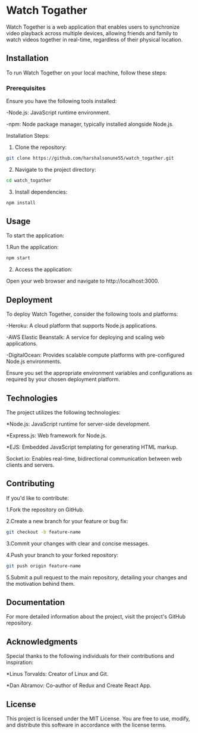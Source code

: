 # Watch Togather

Watch Together is a web application that enables users to synchronize video playback across multiple devices, allowing friends and family to watch videos together in real-time, regardless of their physical location.

## Installation

To run Watch Together on your local machine, follow these steps:

### Prerequisites
Ensure you have the following tools installed:

-Node.js: JavaScript runtime environment.

-npm: Node package manager, typically installed alongside Node.js.


Installation Steps:

1. Clone the repository:


```bash
git clone https://github.com/harshalsonune55/watch_togather.git
```
2. Navigate to the project directory:
```bash
cd watch_togather
```
3. Install dependencies:
```bash
npm install
```


## Usage
To start the application:

1.Run the application:

```bash
npm start
```
2. Access the application:

Open your web browser and 
navigate to http://localhost:3000.

## Deployment

To deploy Watch Together, consider the following tools and platforms:

-Heroku: A cloud platform that supports Node.js applications.

-AWS Elastic Beanstalk: A service for deploying and scaling web applications.

-DigitalOcean: Provides scalable compute platforms with pre-configured Node.js environments.

Ensure you set the appropriate environment variables and configurations as required by your chosen deployment platform.

## Technologies

The project utilizes the following technologies:

*Node.js: JavaScript runtime for server-side development.

*Express.js: Web framework for Node.js.

*EJS: Embedded JavaScript templating for generating HTML markup.

Socket.io: Enables real-time, bidirectional communication between web clients and servers.

## Contributing

If you'd like to contribute:

1.Fork the repository on GitHub.

2.Create a new branch for your feature or bug fix:

```bash
git checkout -b feature-name
```

3.Commit your changes with clear and concise messages.

4.Push your branch to your forked repository:
```bash
git push origin feature-name
```
5.Submit a pull request to the main repository, detailing your changes and the motivation behind them.




## Documentation

For more detailed information about the project, visit the project's GitHub repository.

## Acknowledgments

Special thanks to the following individuals for their contributions and inspiration:

*Linus Torvalds: Creator of Linux and Git.

*Dan Abramov: Co-author of Redux and Create React App.

## License
This project is licensed under the MIT License. You are free to use, modify, and distribute this software in accordance with the license terms.
